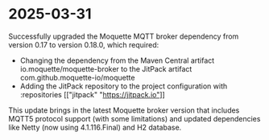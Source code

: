 # 2025-03-31

Successfully upgraded the Moquette MQTT broker dependency from version 0.17 to version 0.18.0, which required:

- Changing the dependency from the Maven Central artifact io.moquette/moquette-broker to the JitPack artifact com.github.moquette-io/moquette
- Adding the JitPack repository to the project configuration with :repositories [["jitpack" "https://jitpack.io"]]

This update brings in the latest Moquette broker version that includes MQTT5 protocol support (with some limitations) and updated dependencies like Netty (now using 4.1.116.Final) and H2 database.
